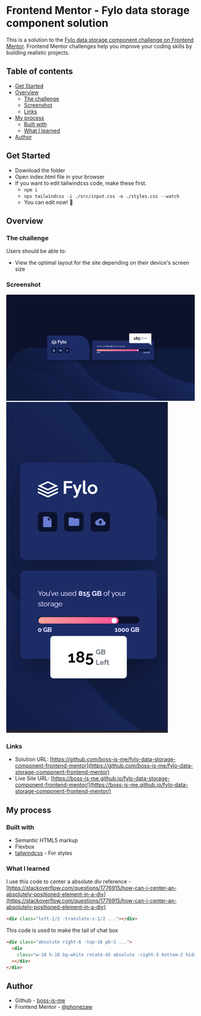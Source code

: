 # Frontend Mentor - Fylo data storage component solution

This is a solution to the [Fylo data storage component challenge on Frontend Mentor](https://www.frontendmentor.io/challenges/fylo-data-storage-component-1dZPRbV5n). Frontend Mentor challenges help you improve your coding skills by building realistic projects.

## Table of contents

- [Get Started](#get-started)
- [Overview](#overview)
  - [The challenge](#the-challenge)
  - [Screenshot](#screenshot)
  - [Links](#links)
- [My process](#my-process)
  - [Built with](#built-with)
  - [What I learned](#what-i-learned)
- [Author](#author)

## Get Started

- Download the folder
- Open index.html file in your browser
- If you want to edit tailwindcss code, make these first.
  - `npm i`
  - `npx tailwindcss -i ./src/input.css -o ./styles.css --watch`
  - You can edit now! 🎉

## Overview

### The challenge

Users should be able to:

- View the optimal layout for the site depending on their device's screen size

### Screenshot

![](./my-design/desktop.png)
![](./my-design/mobile.png)

### Links

- Solution URL: [https://github.com/boss-is-me/fylo-data-storage-component-frontend-mentor](https://github.com/boss-is-me/fylo-data-storage-component-frontend-mentor)
- Live Site URL: [https://boss-is-me.github.io/fylo-data-storage-component-frontend-mentor/](https://boss-is-me.github.io/fylo-data-storage-component-frontend-mentor/)

## My process

### Built with

- Semantic HTML5 markup
- Flexbox
- [tailwindcss](https://tailwindcss.com/) - For styles

### What I learned

I use this code to center a absolute div
reference - [https://stackoverflow.com/questions/1776915/how-can-i-center-an-absolutely-positioned-element-in-a-div](https://stackoverflow.com/questions/1776915/how-can-i-center-an-absolutely-positioned-element-in-a-div)

```html
<div class="left-1/2 -translate-x-1/2 ..."></div>
```

This code is used to make the tail of chat box

```html
<div class="absolute right-6 -top-16 pb-5 ...">
  <div
    class="w-10 h-10 bg-white rotate-45 absolute -right-5 bottom-2 hidden lg:block"
  ></div>
</div>
```

## Author

- Github - [boss-is-me](https://github.com/boss-is-me)
- Frontend Mentor - [@phonezaw](https://www.frontendmentor.io/profile/phonezaw)
